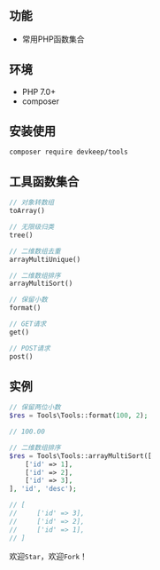 ## 功能
- 常用PHP函数集合

## 环境
- PHP 7.0+
- composer

## 安装使用
```shell
composer require devkeep/tools
```


## 工具函数集合
```php
// 对象转数组  
toArray()

// 无限级归类 
tree()

// 二维数组去重
arrayMultiUnique()

// 二维数组排序
arrayMultiSort()

// 保留小数
format()

// GET请求
get()

// POST请求
post()
```

## 实例
```php
// 保留两位小数
$res = Tools\Tools::format(100, 2);

// 100.00

// 二维数组排序
$res = Tools\Tools::arrayMultiSort([
    ['id' => 1],
    ['id' => 2],
    ['id' => 3],
], 'id', 'desc');

// [
//     ['id' => 3],
//     ['id' => 2],
//     ['id' => 1],
// ]
```

欢迎`Star`，欢迎`Fork`！